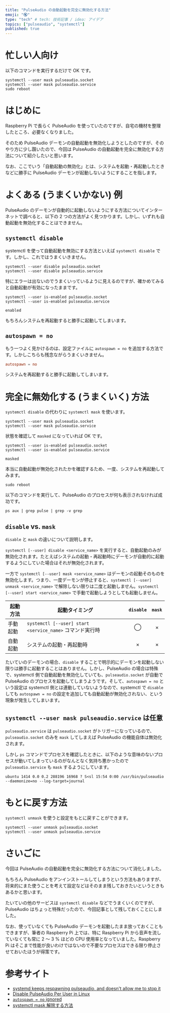 ```yaml
---
title: "PulseAudio の自動起動を完全に無効化する方法"
emoji: "🔇"
type: "tech" # tech: 技術記事 / idea: アイデア
topics: ["pulseaudio", "systemctl"]
published: true
---
```


# 忙しい人向け
以下のコマンドを実行するだけで OK です。

```shell:Shell
systemctl --user mask pulseaudio.socket
systemctl --user mask pulseaudio.service
sudo reboot
```



# はじめに
Raspberry Pi で長らく PulseAudio を使っていたのですが、自宅の機材を整理したところ、必要なくなりました。

そのため PulseAudio デーモンの自動起動を無効化しようとしたのですが、そのやり方に少し躓いたので、今回は PulseAudio の自動起動を完全に無効化する方法について紹介したいと思います。

なお、ここでいう「自動起動の無効化」とは、システムを起動・再起動したときなどに勝手に PulseAudio デーモンが起動しないようにすることを指します。



# よくある (うまくいかない) 例
PulseAudio のデーモンが自動的に起動しないようにする方法についてインターネットで調べると、以下の 2 つの方法がよく見つかります。しかし、いずれも自動起動を無効化することはできません。

## `systemctl disable`
systemctl を使って自動起動を無効にする方法といえば `systemctl disable` です。しかし、これではうまくいきません。

```shell:Shell
systemctl --user disable pulseaudio.socket
systemctl --user disable pulseaudio.service
```

特にエラーは出ないのでうまくいっているように見えるのですが、確かめてみると自動起動が有効になったままです。

```shell:Shell
systemctl --user is-enabled pulseaudio.socket
systemctl --user is-enabled pulseaudio.service
```

```
enabled
```

もちろんシステムを再起動すると勝手に起動してしまいます。

## `autospawn = no`
もう一つよく見かけるのは、設定ファイルに `autospawn = no` を追加する方法です。しかしこちらも残念ながらうまくいきません。

```conf:/etc/pulse/client.conf
autospawn = no
```

システムを再起動すると勝手に起動してしまいます。



# 完全に無効化する (うまくいく) 方法
`systemctl disable` の代わりに `systemctl mask` を使います。

```shell:Shell
systemctl --user mask pulseaudio.socket
systemctl --user mask pulseaudio.service
```

状態を確認して `masked` になっていれば OK です。

```shell:Shell
systemctl --user is-enabled pulseaudio.socket
systemctl --user is-enabled pulseaudio.service
```

```
masked
```

本当に自動起動が無効化されたかを確認するため、一度、システムを再起動してみます。

```shell:Shell
sudo reboot
```

以下のコマンドを実行して、PulseAudio のプロセスが何も表示されなければ成功です。

```shell:Shell
ps aux | grep pulse | grep -v grep
```

## `disable` vs. `mask`
`disable` と `mask` の違いについて説明します。

`systemctl [--user] disable <service_name>` を実行すると、自動起動のみが無効化されます。たとえばシステムの起動・再起動時にデーモンが自動的に起動するようにしていた場合はそれが無効化されます。

一方で `systemctl [--user] mask <service_name>` はデーモンの起動そのものを無効化します。つまり、一度デーモンが停止すると、`systemctl [--user] unmask <service_name>` で解除しない限りは二度と起動しません。`systemctl [--user] start <service_name>` で手動で起動しようとしても起動しません。

| 起動方法 | 起動タイミング | `disable` | `mask` |
| --- | --- | :---: | :---: |
| 手動起動 | `systemctl [--user] start <service_name>` コマンド実行時 | ◯ | × |
| 自動起動 | システムの起動・再起動時 | × | × |

たいていのデーモンの場合、`disable` することで明示的にデーモンを起動しない限りは勝手に起動することはありません。しかし、PulseAudio の場合は特殊で、systemctl 側で自動起動を無効化していても、`pulseaudio.socket` が自動で PulseAudio のプロセスを起動してしまうようです。そして、`autospawn = no` という設定は systemctl 側とは連動していないようなので、systemctl で `disable` しても `autospawn = no` の設定を追加しても自動起動が無効化されない、という現象が発生してしまいます。

## `systemctl --user mask pulseaudio.service` は任意
`pulseaudio.service` は `pulseaudio.socket` がトリガーになっているので、`pulseaudio.socket` のみを `mask` してしまえば PulseAudio の機能自体は無効化されます。

しかし `ps` コマンドでプロセスを確認したときに、以下のような意味のないプロセスが動いてしまっているのがなんとなく気持ち悪かったので `pulseaudio.service` も `mask` するようにしています。

```
ubuntu 1414 0.0 0.2 288196 16968 ? S<sl 15:54 0:00 /usr/bin/pulseaudio --daemonize=no --log-target=journal
```



# もとに戻す方法
`systemctl unmask` を使うと設定をもとに戻すことができます。

```shell:Shell
systemctl --user unmask pulseaudio.socket
systemctl --user unmask pulseaudio.service
```



# さいごに
今回は PulseAudio の自動起動を完全に無効化する方法について消化しました。

もちろん PulseAudio をアンインストールしてしまうという方法もありますが、将来的にまた使うことを考えて設定などはそのまま残しておきたいというときもあるかと思います。

たいていの他のサービスは `systemctl disable` などでうまくいくのですが、PulseAudio はちょっと特殊だったので、今回記事として残しておくことにしました。

なお、使っていなくても PulseAudio デーモンを起動したまま放っておくこともできますが、筆者の Raspberry Pi 上では、特に Raspberry Pi から音声を流していなくても常に 2 〜 3 % ほどの CPU 使用率となっていました。Raspberry Pi はそこまで性能が良いわけではないので不要なプロセスはできる限り停止させておいたほうが得策です。



# 参考サイト
* [systemd keeps respawning pulseaudio, and doesn't allow me to stop it](https://superuser.com/questions/1170433/systemd-keeps-respawning-pulseaudio-and-doesnt-allow-me-to-stop-it#answer-1583899)
* [Disable PulseAudio Per User in Linux](https://winaero.com/disable-pulseaudio-per-user-in-linux/)
* [`autospawn = no` ignored](https://gitlab.freedesktop.org/pulseaudio/pulseaudio/-/issues/979#note_623380)
* [systemctl mask 解除する方法](https://ex1.m-yabe.com/archives/6569)
